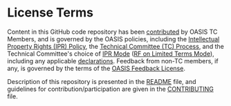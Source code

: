 # License Terms

Content in this GitHub code repository has been <a href="https://www.oasis-open.org/policies-guidelines/ipr#def-contribution">contributed</a> by OASIS TC Members, 
and is governed by the OASIS policies, including the <a href="https://www.oasis-open.org/policies-guidelines/ipr">Intellectual Property Rights (IPR) Policy</a>, 
the <a href="https://www.oasis-open.org/policies-guidelines/tc-process">Technical Committee (TC) Process</a>, and the Technical Committee's choice of 
<a href="https://www.oasis-open.org/policies-guidelines/ipr#def-ipr-mode">IPR Mode</a> (<a href="https://www.oasis-open.org/policies-guidelines/ipr/#RF-on-Limited-Mode">RF on 
Limited Terms Mode</a>), including any applicable <a href="https://www.oasis-open.org/committees/xacml/ipr.php">declarations</a>. Feedback from non-TC members, if any, 
is governed by the terms of the <a href="https://www.oasis-open.org/policies-guidelines/ipr#appendixa">OASIS Feedback License</a>.

Description of this repository is presented in the <a href="https://github.com/oasis-tcs/xacml-spec/blob/master/README.md">README</a> file, and guidelines for 
contribution/participation are given in the <a href="https://github.com/oasis-tcs/xacml-spec/blob/master/CONTRIBUTING.md">CONTRIBUTING</a> file.
